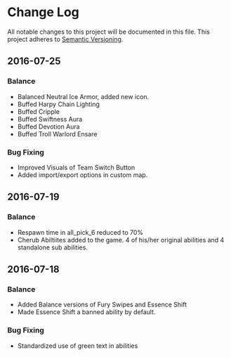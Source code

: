 
# Change Log
All notable changes to this project will be documented in this file.
This project adheres to [Semantic Versioning](http://semver.org/).

## 2016-07-25
### Balance
- Balanced Neutral Ice Armor, added new icon.
- Buffed Harpy Chain Lighting
- Buffed Cripple
- Buffed Swiftness Aura
- Buffed Devotion Aura
- Buffed Troll Warlord Ensare

### Bug Fixing
- Improved Visuals of Team Switch Button
- Added import/export options in custom map.

## 2016-07-19
### Balance
- Respawn time in all_pick_6 reduced to 70%
- Cherub Abiltiites added to the game. 4 of his/her original abilities and 4 standalone sub abilities. 

## 2016-07-18
### Balance
- Added Balance versions of Fury Swipes and Essence Shift
- Made Essence Shift a banned ability by default. 

### Bug Fixing
- Standardized use of green text in abilities
